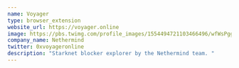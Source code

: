 ```yaml
---
name: Voyager
type: browser_extension
website_url: https://voyager.online
image: https://pbs.twimg.com/profile_images/1554494721103466496/wfWsPggb_400x400.jpg
company_name: Nethermind
twitter: 0xvoyageronline
description: "Starknet blocker explorer by the Nethermind team. "
---
```

